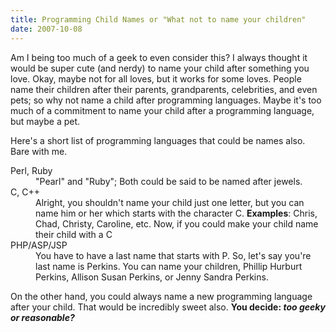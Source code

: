 ```yaml
---
title: Programming Child Names or "What not to name your children"
date: 2007-10-08
---
```


Am I being too much of a geek to even consider this? I always thought it would be super cute (and nerdy) to name your child after something you love. Okay, maybe not for all loves, but it works for some loves. People name their children after their parents, grandparents, celebrities, and even pets; so why not name a child after programming languages. Maybe it's too much of a commitment to name your child after a programming language, but maybe a pet.

Here's a short list of programming languages that could be names also. Bare with me.

<dl>
   <dt>Perl, Ruby</dt>
      <dd>"Pearl" and "Ruby"; Both could be said to be named after jewels.</dd>

   <dt>C, C++</dt>
      <dd>Alright, you shouldn't name your child just one letter, but you can name him or her which starts with the character C. <strong>Examples</strong>: Chris, Chad, Christy, Caroline, etc. Now, if you could make your child name their child with a C</dd>

   <dt>PHP/ASP/JSP</dt>
      <dd>You have to have a last name that starts with P. So, let's say you're last name is Perkins. You can name your children, Phillip Hurburt Perkins, Allison Susan Perkins, or Jenny Sandra Perkins.</dd>
</dl>

On the other hand, you could always name a new programming language after your child. That would be incredibly sweet also. **You decide: _too geeky or reasonable?_**
